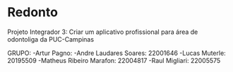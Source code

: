 # Redonto
Projeto Integrador 3: Criar um aplicativo profissional para área de odontoliga da PUC-Campinas

GRUPO:
      -Artur Pagno: 
      -Andre Laudares Soares: 22001646
      -Lucas Muterle: 20195509
      -Matheus Ribeiro Marafon: 22004817
      -Raul Migliari: 22005575
